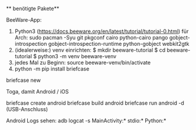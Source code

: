 
** benötigte Pakete**

BeeWare-App:
1. Python3 (https://docs.beeware.org/en/latest/tutorial/tutorial-0.html)
für Arch: sudo pacman -Syu git pkgconf cairo python-cairo pango gobject-introspection gobject-introspection-runtime python-gobject webkit2gtk
2. (idealerweise:) venv einrichten: 
$ mkdir beeware-tutorial
$ cd beeware-tutorial
$ python3 -m venv beeware-venv
3. jedes Mal zu Beginn: source beeware-venv/bin/activate
4. python -m pip install briefcase


briefcase new

Toga, damit Android / iOS

briefcase create android 
briefcase build android
briefcase run android -d <nuber> (USB-Anschluss)

Android Logs sehen: adb logcat -s MainActivity:* stdio:* Python:*